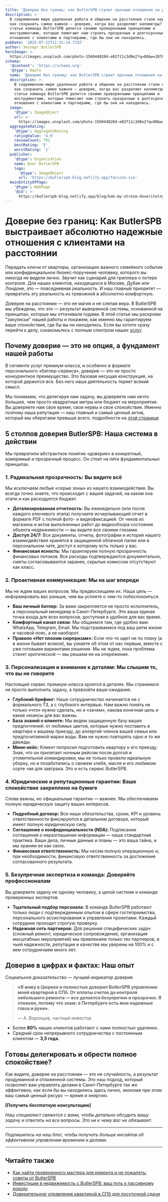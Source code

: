 ```yaml
---
title: 'Доверие без границ: как ButlerSPB строит прочные отношения на расстоянии'
description: >-
  В современном мире удаленная работа и общение на расстоянии стали нормой. Но
  как сохранить самое важное — доверие, когда вас разделяют километры? В этой
  статье команда ButlerSPB делится своими проверенными принципами и
  инструментами, которые помогают нам строить прозрачные и долгосрочные
  отношения с клиентами и партнерами, где бы они ни находились.
pubDate: '2025-07-22T11:31:14.723Z'
author: Эксперт ButlerSPB
heroImage: >-
  https://images.unsplash.com/photo-1560448204-e02f11c3d0e2?q=80&w=2070&auto=format&fit=crop
schema:
  '@context': 'https://schema.org'
  '@type': HowTo
  name: 'Доверие без границ: как ButlerSPB строит прочные отношения на расстоянии'
  description: >-
    В современном мире удаленная работа и общение на расстоянии стали нормой. Но
    как сохранить самое важное — доверие, когда вас разделяют километры? В этой
    статье команда ButlerSPB делится своими проверенными принципами и
    инструментами, которые помогают нам строить прозрачные и долгосрочные
    отношения с клиентами и партнерами, где бы они ни находились.
  image:
    '@type': ImageObject
    url: >-
      https://images.unsplash.com/photo-1560448204-e02f11c3d0e2?q=80&w=2070&auto=format&fit=crop
  aggregateRating:
    '@type': AggregateRating
    ratingValue: '4.9'
    reviewCount: 791
    bestRating: '5'
    worstRating: '1'
  publisher:
    '@type': Organization
    name: Блог ButlerSPB
    logo:
      '@type': ImageObject
      url: 'https://butlerspb-blog.netlify.app/favicon.ico'
  mainEntityOfPage:
    '@type': WebPage
    '@id': >-
      https://butlerspb-blog.netlify.app/blog/kak-my-stroim-doveritelnye-otnosheniya-na-rasstoyanii/
---
```


# Доверие без границ: Как ButlerSPB выстраивает абсолютно надежные отношения с клиентами на расстоянии

Передать ключи от квартиры, организацию важного семейного события или конфиденциальное бизнес-поручение человеку, которого вы никогда не видели лично. Звучит как сценарий для триллера о потере контроля. Для наших клиентов, находящихся в Москве, Дубае или Лондоне, это — повседневная реальность. И наш главный приоритет — превратить эту реальность из тревожной в абсолютно комфортную.

Доверие на расстоянии — это не магия и не слепая вера. В ButlerSPB мы убеждены, что это — результат выверенной системы, основанной на принципах, которые мы оттачивали годами. В этой статье мы раскроем "закулисье" нашей работы и покажем, как именно мы гарантируем ваше спокойствие, где бы вы ни находились. Если вы хотите сразу перейти к делу, ознакомьтесь с полным спектром наших [услуг](https://butlerspb.ru/).

## Почему доверие — это не опция, а фундамент нашей работы

В сегменте услуг премиум-класса, и особенно в формате персонального «батлер-сервиса», доверие — это не просто конкурентное преимущество. Это базовая несущая конструкция, на которой держится все. Без него наша деятельность теряет всякий смысл.

Мы понимаем, что делегируя нам задачу, вы доверяете нам нечто большее, чем просто квадратные метры или бюджет на мероприятие. Вы доверяете нам свое время, свои нервы и свое спокойствие. Именно поэтому наша репутация — наш главный и самый ценный актив, который мы оберегаем превыше всего. подробности на <a href="https://butlerspb.ru/rent" target="_blank" rel="nofollow">этой странице</a>

## 5 столпов доверия ButlerSPB: Наша система в действии

Мы превратили абстрактное понятие «доверие» в конкретный, измеримый и прозрачный процесс. Он стоит на пяти фундаментальных принципах.

### 1. Радикальная прозрачность: Вы видите всё

Мы исключаем любые «серые зоны» из нашего взаимодействия. Вы всегда точно знаете, что происходит с вашей задачей, на каком она этапе и как расходуется бюджет.

*   **Детализированная отчетность:** Вы еженедельно (или после каждого ключевого этапа) получаете исчерпывающий отчет в формате PDF с полной фото- и видеофиксацией. От чеков из магазина и актов выполненных работ до видеообзора состояния объекта недвижимости — вы видите все своими глазами.
*   **Доступ 24/7:** Все документы, отчеты, фотографии и история нашего взаимодействия хранятся в защищенной облачной папке или в персональном чате, доступ к которому есть только у вас.
*   **Финансовая ясность:** Мы гарантируем полную прозрачность финансовых потоков. Все расходы подтверждаются документально, сметы согласовываются заранее, скрытые комиссии отсутствуют как класс.

### 2. Проактивная коммуникация: Мы на шаг впереди

Мы не ждем ваших вопросов. Мы предвосхищаем их. Наша цель — информировать вас раньше, чем вы успеете о чем-то побеспокоиться.

*   **Ваш личный батлер:** За вами закрепляется не просто исполнитель, а персональный менеджер в Санкт-Петербурге. Это ваша единая точка входа для всех вопросов, доступная в удобное для вас время.
*   **Комфортный канал связи:** Мы общаемся там, где удобно вам: WhatsApp, Telegram, Email. Мы подстраиваемся под ваш ритм жизни и часовой пояс, а не наоборот.
*   **Правило «Нет плохим сюрпризам»:** Если что-то идет не по плану (а в жизни бывает всякое), вы узнаете об этом от нас первым, вместе с уже готовыми вариантами решения. Мы не ждем, пока проблема станет критической — мы решаем ее на опережение.

### 3. Персонализация и внимание к деталям: Мы слышим то, что вы не говорите

Настоящий сервис премиум-класса кроется в деталях. Мы стремимся не просто выполнить задачу, а превзойти ваши ожидания.

*   **Глубокий брифинг:** Наше сотрудничество начинается не с формального ТЗ, а с глубокого интервью. Нам важно понять не только «что» нужно сделать, но и «зачем», какова конечная цель и какие нюансы для вас важны.
*   **База знаний о клиенте:** Мы ведем защищенную базу ваших предпочтений: от любимых цветов, которые нужно поставить в квартире к вашему приезду, до аллергий членов вашей семьи или предпочитаемой марки воды. Вам не нужно повторять одно и то же дважды.
*   **Мини-кейс:** Клиент попросил подготовить квартиру к его приезду. Зная, что он прилетает ночным рейсом после долгой и утомительной командировки, мы не только провели идеальную уборку, но и позаботились о свежем хлебе, масле и его любимом сорте чая для завтрака. Это и есть сервис ButlerSPB.

### 4. Юридические и репутационные гарантии: Ваше спокойствие закреплено на бумаге

Слова важны, но официальные гарантии — важнее. Мы обеспечиваем полную юридическую защиту ваших интересов.

*   **Подробный договор:** Все наши обязательства, сроки, KPI и уровень ответственности фиксируются в детальном договоре, который имеет полную юридическую силу.
*   **Соглашение о конфиденциальности (NDA):** Подписание соглашения о неразглашении информации — наша стандартная практика. Ваши дела, личные данные и планы — это ваша тайна, и мы храним ее как свою.
*   **Финансовая ответственность:** Мы несем полную операционную и, при необходимости, финансовую ответственность за достижение согласованного результата.

### 5. Безупречная экспертиза и команда: Доверяйте профессионалам

Вы доверяете задачу не одному человеку, а целой системе и команде проверенных экспертов.

*   **Тщательный подбор персонала:** В команде ButlerSPB работают только люди с подтвержденным опытом в сфере гостеприимства, персонального ассистирования и управления проектами. Каждый сотрудник проходит строгую проверку.
*   **Надежная сеть партнеров:** Для решения специфических задач (сложный ремонт, юридическое сопровождение, организация масштабных мероприятий) мы привлекаем только тех партнеров, в чьей надежности, репутации и качестве мы уверены на 100% и с кем сотрудничаем много лет.

## Доверие в цифрах и фактах: Наш опыт

Социальное доказательство — лучший индикатор доверия.

> **«Я живу в Цюрихе и полностью доверил ButlerSPB управление моей квартирой в СПб. От оплаты счетов до контроля небольшого ремонта — все делается безупречно и прозрачно. Я спокоен, потому что знаю: в Петербурге есть мои надежные глаза и руки».**
>
> — А. Воронцов, частный инвестор

*   Более **80%** наших клиентов работают с нами полностью удаленно.
*   Средний срок непрерывного сотрудничества с постоянным клиентом — **3,5 года**.

## Готовы делегировать и обрести полное спокойствие?

Как видите, доверие на расстоянии — это не случайность, а результат продуманной и отлаженной системы. Это наш подход, который позволяет вам управлять делами в Санкт-Петербурге так же эффективно, как если бы вы находились здесь лично, экономя при этом ваш самый ценный ресурс — время и энергию.

**[Получить бесплатную консультацию]**

*Наш специалист свяжется с вами, чтобы детально обсудить вашу задачу и ответить на все вопросы. Это ни к чему вас не обязывает.*

***

*Подпишитесь на наш блог, чтобы получать больше инсайтов об эффективном управлении временем и делами.*

---

## Читайте также

*   [Как найти проверенного мастера для ремонта и не пожалеть: советы от ButlerSPB](/blog/poisk-proverennyh-masterov-dlya-remonta/)
*   [Инвестиции в недвижимость с ButlerSPB: ваш путь к пассивному доходу](/blog/kak-butlerspb-pomogaet-investoram-v-nedvizhimost/)
*   [Доверительное управление квартирой в СПб для посуточной сдачи](/blog/doveritelnoe-upravlenie-kvartiroy-dlya-posutochnoy-sdachi-v-peterburge/)
